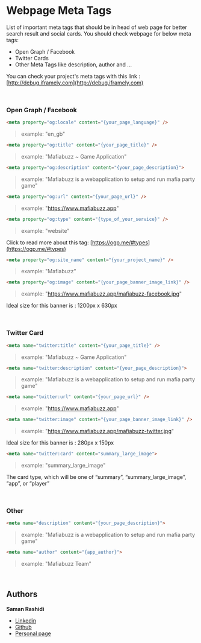 # Webpage Meta Tags

List of important meta tags that should be in head of web page for better search result and social cards.
You should check webpage for below meta tags:

- Open Graph / Facebook
- Twitter Cards
- Other Meta Tags like description, author and ...

You can check your project's meta tags with this link : [http://debug.iframely.com](http://debug.iframely.com)

<br />

### Open Graph / Facebook

```html
<meta property="og:locale" content="{your_page_language}" />
```
> example: "en_gb"

```html
<meta property="og:title" content="{your_page_title}" />
```
> example: "Mafiabuzz ~ Game Application"

```html
<meta property="og:description" content="{your_page_description}">
```
> example: "Mafiabuzz is a webapplication to setup and run mafia party game"

```html
<meta property="og:url" content="{your_page_url}" />
```
> example: "https://www.mafiabuzz.app"

```html
<meta property="og:type" content="{type_of_your_service}" />
```
> example: "website"

Click to read more about this tag: [https://ogp.me/#types](https://ogp.me/#types)

```html
<meta property="og:site_name" content="{your_project_name}" />
```
> example: "Mafiabuzz"

```html
<meta property="og:image" content="{your_page_banner_image_link}" />
```
> example: "https://www.mafiabuzz.app/mafiabuzz-facebook.jpg"

Ideal size for this banner is : 1200px x 630px

<br />

### Twitter Card

```html
<meta name="twitter:title" content="{your_page_title}" />
```
> example: "Mafiabuzz ~ Game Application"

```html
<meta name="twitter:description" content="{your_page_description}">
```
> example: "Mafiabuzz is a webapplication to setup and run mafia party game"

```html
<meta name="twitter:url" content="{your_page_url}" />
```
> example: "https://www.mafiabuzz.app"

```html
<meta name="twitter:image" content="{your_page_banner_image_link}" />
```
> example: "https://www.mafiabuzz.app/mafiabuzz-twitter.jpg"

Ideal size for this banner is : 280px x 150px

```html
<meta name="twitter:card" content="summary_large_image">
```
> example: "summary_large_image"

The card type, which will be one of “summary”, “summary_large_image”, “app”, or “player”

<br />

### Other

```html
<meta name="description" content="{your_page_description}">
```
> example: "Mafiabuzz is a webapplication to setup and run mafia party game"

```html
<meta name="author" content="{app_author}">
```
> example: "Mafiabuzz Team"

<br />

## Authors

**Saman Rashidi**

- [Linkedin](https://www.linkedin.com/in/samanrashidii)
- [Github](https://github.com/samanrashidii)
- [Personal page](http://samanrashidi.com)
